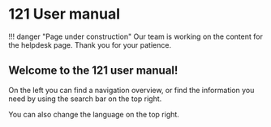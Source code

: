 # 121 User manual


!!! danger "Page under construction"
    Our team is working on the content for the helpdesk page. Thank you for your patience.

## Welcome to the 121 user manual!

On the left you can find a navigation overview, or find the information you need by using the search bar on the top right.

You can also change the language on the top right.


